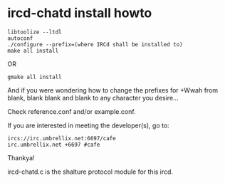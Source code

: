 ircd-chatd install howto
====

    libtoolize --ltdl
    autoconf
    ./configure --prefix=(where IRCd shall be installed to)
    make all install

OR

    gmake all install

And if you were wondering how to change the prefixes for +Wwah from
blank, blank blank and blank to any character you desire...

Check reference.conf and/or example.conf.

If you are interested in meeting the developer(s), go to:

    ircs://irc.umbrellix.net:6697/cafe
    irc.umbrellix.net +6697 #cafe

Thankya!

ircd-chatd.c is the shalture protocol module for this ircd.
